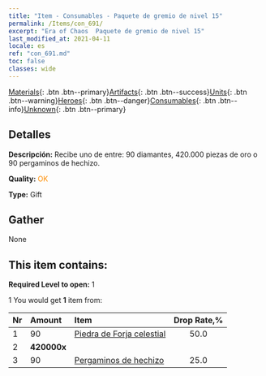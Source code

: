 ```yaml
---
title: "Item - Consumables - Paquete de gremio de nivel 15"
permalink: /Items/con_691/
excerpt: "Era of Chaos  Paquete de gremio de nivel 15"
last_modified_at: 2021-04-11
locale: es
ref: "con_691.md"
toc: false
classes: wide
---
```

 [Materials](/es/Items/){: .btn .btn--primary}[Artifacts](/es/Items/Artifacts/){: .btn .btn--success}[Units](/es/Items/Units/){: .btn .btn--warning}[Heroes](/es/Items/Heroes/){: .btn .btn--danger}[Consumables](/es/Items/Consumables/){: .btn .btn--info}[Unknown](/es/Items/Unknown/){: .btn .btn--primary}

## Detalles
 **Descripción:** Recibe uno de entre: 90 diamantes, 420.000 piezas de oro o 90 pergaminos de hechizo.

 **Quality:** <span style="color: #FF8C00">OK</span>

 **Type:** Gift

## Gather

  None

## This item contains:

 **Required Level to open:** 1

 1 You would get **1** item  from:

  | Nr | Amount |     Item    | Drop Rate,% |
  |:---|:-------|:------------|:---------:|
  | 1 | 90 | [Piedra de Forja celestial](/es/Items/art_188/) | 50.0 | 
  | 2 |  **420000x** | <i class="fas fa-coins"/> |  | 25.0 | 
  | 3 | 90 | [Pergaminos de hechizo](/es/Items/con_694/) | 25.0 | 
